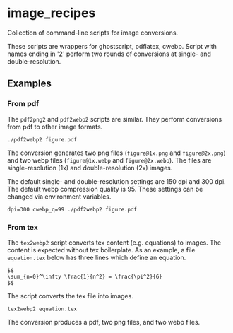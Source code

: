# image_recipes

Collection of command-line scripts for image conversions.

These scripts are wrappers for ghostscript, pdflatex, cwebp. Script with names ending in '2' perform two rounds of conversions at single- and double-resolution. 


## Examples

### From pdf

The `pdf2png2` and `pdf2webp2` scripts are similar. They perform conversions from pdf to other image formats.

```
./pdf2webp2 figure.pdf
```

The conversion generates two png files (`figure@1x.png` and `figure@2x.png`) and two webp files (`figure@1x.webp` and `figure@2x.webp`). The files are single-resolution (1x) and double-resolution (2x) images.

The default single- and double-resolution settings are 150 dpi and 300 dpi. The default webp compression quality is 95. These settings can be changed via environment variables.

```
dpi=300 cwebp_q=99 ./pdf2webp2 figure.pdf
```


### From tex

The `tex2webp2` script converts tex content (e.g. equations) to images. The content is expected without tex boilerplate. As an example, a file `equation.tex` below has three lines which define an equation.

```
$$
\sum_{n=0}^\infty \frac{1}{n^2} = \frac{\pi^2}{6}
$$
```

The script converts the tex file into images.

```
tex2webp2 equation.tex
```

The conversion produces a pdf, two png files, and two webp files.


